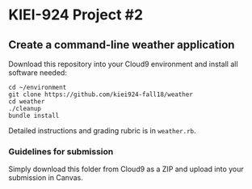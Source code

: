 # KIEI-924 Project #2

## Create a command-line weather application

Download this repository into your Cloud9 environment and install
all software needed:

```
cd ~/environment
git clone https://github.com/kiei924-fall18/weather
cd weather
./cleanup
bundle install
```

Detailed instructions and grading rubric is in `weather.rb`.

### Guidelines for submission

Simply download this folder from Cloud9 as a ZIP and upload into your submission in Canvas.